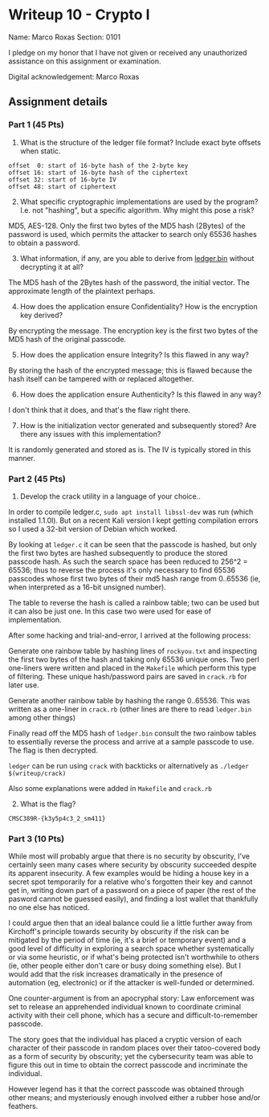 # Writeup 10 - Crypto I

Name: Marco Roxas
Section: 0101

I pledge on my honor that I have not given or received any unauthorized assistance on this assignment or examination.

Digital acknowledgement: Marco Roxas


## Assignment details

### Part 1 (45 Pts)

1. What is the structure of the ledger file format? Include exact byte offsets when static.

~~~~
offset  0: start of 16-byte hash of the 2-byte key
offset 16: start of 16-byte hash of the ciphertext
offset 32: start of 16-byte IV
offset 48: start of ciphertext
~~~~

2. What specific cryptographic implementations are used by the program? I.e. not "hashing", but a specific algorithm. Why might this pose a risk?

MD5, AES-128. Only the first two bytes of the MD5 hash (2Bytes) of the password is used, which permits the attacker to search only 65536 hashes to obtain a password.

3. What information, if any, are you able to derive from [ledger.bin](ledger.bin) without decrypting it at all?

The MD5 hash of the 2Bytes hash of the password, the initial vector. The approximate length of the plaintext perhaps.

4. How does the application ensure Confidentiality? How is the encryption key derived?

By encrypting the message. The encryption key is the first two bytes of the MD5 hash of the original passcode.

5. How does the application ensure Integrity? Is this flawed in any way?

By storing the hash of the encrypted message; this is flawed because the hash itself can be tampered with or replaced altogether.

6. How does the application ensure Authenticity? Is this flawed in any way?

I don't think that it does, and that's the flaw right there.

7. How is the initialization vector generated and subsequently stored? Are there any issues with this implementation?

It is randomly generated and stored as is. The IV is typically stored in this manner.

### Part 2 (45 Pts)

1. Develop the crack utility in a language of your choice..

In order to compile ledger.c, `sudo apt install libssl-dev` was run (which installed 1.1.0l). But on a recent Kali version I kept getting compilation errors so I used a 32-bit version of Debian which worked.

By looking at `ledger.c` it can be seen that the passcode is hashed, but only the first two bytes are hashed subsequently to produce the stored passcode hash. As such the search space has been reduced to 256^2 = 65536; thus to reverse the process it's only necessary to find 65536 passcodes whose first two bytes of their md5 hash range from 0..65536 (ie, when interpreted as a 16-bit unsigned number).

The table to reverse the hash is called a rainbow table; two can be used but it can also be just one. In this case two were used for ease of implementation.

After some hacking and trial-and-error, I arrived at the following process:

Generate one rainbow table by hashing lines of `rockyou.txt` and inspecting the first two bytes of the hash and taking only 65536 unique ones. Two perl one-liners were written and placed in the `Makefile` which perform this type of filtering. These unique hash/password pairs are saved in `crack.rb` for later use.

Generate another rainbow table by hashing the range 0..65536. This was written as a one-liner in `crack.rb` (other lines are there to read `ledger.bin` among other things)

Finally read off the MD5 hash of `ledger.bin` consult the two rainbow tables to essentially reverse the process and arrive at a sample passcode to use. The flag is then decrypted.

`ledger` can be run using `crack` with backticks or alternatively as `./ledger $(writeup/crack)` 

Also some explanations were added in `Makefile` and `crack.rb`

2. What is the flag?

~~~~
CMSC389R-{k3y5p4c3_2_sm411}
~~~~

### Part 3 (10 Pts)

While most will probably argue that there is no security by obscurity, I've certainly seen many cases where security by obscurity succeeded despite its apparent insecurity. A few examples would be hiding a house key in a secret spot temporarily for a relative who's forgotten their key and cannot get in, writing down part of a password on a piece of paper (the rest of the pasword cannot be guessed easily), and finding a lost wallet that thankfully no one else has noticed.

I could argue then that an ideal balance could lie a little further away from Kirchoff's principle towards security by obscurity if the risk can be mitigated by the period of time (ie, it's a brief or temporary event) and a good level of difficulty in exploring a search space whether systematically or via some heuristic, or if what's being protected isn't worthwhile to others (ie, other people either don't care or busy doing something else). But I would add that the risk increases dramatically in the presence of automation (eg, electronic) or if the attacker is well-funded or determined.

One counter-argument is from an apocryphal story: Law enforcement was set to release an apprehended individual known to coordinate criminal activity with their cell phone, which has a secure and difficult-to-remember passcode.

The story goes that the individual has placed a cryptic version of each character of their passcode in random places over their tatoo-covered body as a form of security by obscurity; yet the cybersecurity team was able to figure this out in time to obtain the correct passcode and incriminate the individual.

However legend has it that the correct passcode was obtained through other means; and mysteriously enough involved either a rubber hose and/or feathers.
